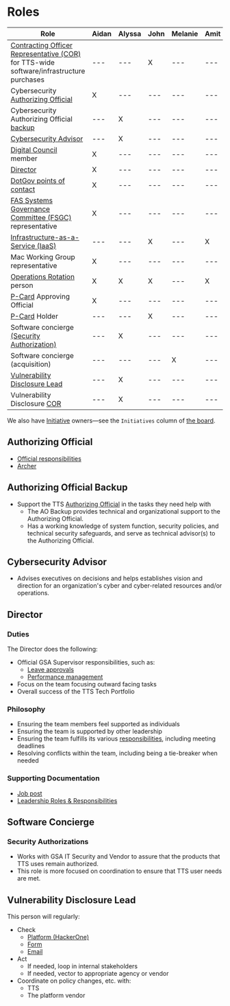 # Roles

| Role                                                                                                                                                                            | Aidan | Alyssa | John | Melanie | Amit |
| ------------------------------------------------------------------------------------------------------------------------------------------------------------------------------- | ----- | ------ | ---- | ------- | ---- |
| [Contracting Officer Representative (COR)](https://docs.google.com/document/d/14xOFvIGwlG0Gbd52o1D4AyJ52RqzHpX91nfEYJKu5qQ/edit) for TTS-wide software/infrastructure purchases | ---   | ---    | X    | ---     | ---  |
| Cybersecurity [Authorizing Official](#authorizing-official)                                                                                                                     | X     | ---    | ---  | ---     | ---  |
| Cybersecurity Authorizing Official [backup](#authorizing-official)                                                                                                              | ---   | X      | ---  | ---     | ---  |
| [Cybersecurity Advisor](#cybersecurity-advisor)                                                                                                                                 | ---   | X      | ---  | ---     | ---  |
| [Digital Council](https://docs.google.com/document/d/1v_kidGvpfVsMze-hJdaApI61Q3Vr6E-zZ5t79drnqIM/edit) member                                                                  | X     | ---    | ---  | ---     | ---  |
| [Director](#director)                                                                                                                                                           | X     | ---    | ---  | ---     | ---  |
| [DotGov points of contact](https://home.dotgov.gov/management/#points-of-contact)                                                                                               | X     | ---    | ---  | ---     | ---  |
| [FAS Systems Governance Committee (FSGC)](https://sites.google.com/a/gsa.gov/fas-systems-governance/home) representative                                                        | X     | ---    | ---  | ---     | ---  |
| [Infrastructure-as-a-Service (IaaS)](https://before-you-ship.18f.gov/infrastructure/)                                                                                           | ---   | ---    | X    | ---     | X    |
| Mac Working Group representative                                                                                                                                                | X     | ---    | ---  | ---     | ---  |
| [Operations Rotation](ops_rotation.md) person                                                                                                                                   | X     | X      | X    | ---     | X    |
| [P-Card](https://drive.google.com/drive/folders/1CkxpHq0mDFeAnXlaMQJ9RQOCioVHckgs) Approving Official                                                                           | X     | ---    | ---  | ---     | ---  |
| [P-Card](https://drive.google.com/drive/folders/1CkxpHq0mDFeAnXlaMQJ9RQOCioVHckgs) Holder                                                                                       | ---   | ---    | X    | ---     | ---  |
| Software concierge [(Security Authorization)](#security-authorizations)                                                                                                         | ---   | X      | ---  | ---     | ---  |
| Software concierge (acquisition)                                                                                                                                                | ---   | ---    | ---  | X       | ---  |
| [Vulnerability Disclosure Lead](#vulnerability-disclosure-lead)                                                                                                                 | ---   | X      | ---  | ---     | ---  |
| Vulnerability Disclosure [COR](https://docs.google.com/document/d/14xOFvIGwlG0Gbd52o1D4AyJ52RqzHpX91nfEYJKu5qQ/edit)                                                            | ---   | X      | ---  | ---     | ---  |

We also have [Initiative](workflow.md#structure) owners—see the `Initiatives` column of [the board](https://github.com/orgs/18F/projects/11?fullscreen=true).

## Authorizing Official

- [Official responsibilities](https://www.gsa.gov/cdnstatic/ITSecurity21001L.pdf#page=18)
- [Archer](https://before-you-ship.18f.gov/ato/archer/)

## Authorizing Official Backup

- Support the TTS [Authorizing Official](#authorizing-official) in the tasks they need help with
  - The AO Backup provides technical and organizational support to the Authorizing Official.
  - Has a working knowledge of system function, security policies, and technical security safeguards, and serve as technical advisor(s) to the Authorizing Official.

## Cybersecurity Advisor

- Advises executives on decisions and helps establishes vision and direction for an organization's cyber and cyber-related resources and/or operations.

## Director

### Duties

The Director does the following:

- Official GSA Supervisor responsibilities, such as:
  - [Leave approvals](https://handbook.tts.gsa.gov/leave/)
  - [Performance management](https://handbook.tts.gsa.gov/performance-management/)
- Focus on the team focusing outward facing tasks
- Overall success of the TTS Tech Portfolio

### Philosophy

- Ensuring the team members feel supported as individuals
- Ensuring the team is supported by other leadership
- Ensuring the team fulfills its various [responsibilities](https://handbook.tts.gsa.gov/tech-portfolio/), including meeting deadlines
- Resolving conflicts within the team, including being a tie-breaker when needed

### Supporting Documentation

- [Job post](https://join.tts.gsa.gov/join/technology-portfolio-director/)
- [Leadership Roles & Responsibilities](https://docs.google.com/document/d/1B4rtZd06w7ITABrjrGWRjAfU4f-go2jnuO_D0PokJMw/edit#heading=h.5lx1f0htbp8v)

## Software Concierge

### Security Authorizations

- Works with GSA IT Security and Vendor to assure that the products that TTS uses remain authorized.
- This role is more focused on coordination to ensure that TTS user needs are met.

## Vulnerability Disclosure Lead

This person will regularly:

- Check
  - [Platform (HackerOne)](https://hackerone.com/bugs)
  - [Form](https://docs.google.com/forms/d/e/1FAIpQLSdhr6REOq8QRZ3C2cRWVHWbjcGgdNL8_nVSGY1cBSl1-tfkWA/viewform)
  - [Email](https://groups.google.com/a/gsa.gov/forum/#!forum/tts-vulnerability-reports)
- Act
  - If needed, loop in internal stakeholders
  - If needed, vector to appropriate agency or vendor
- Coordinate on policy changes, etc. with:
  - TTS
  - The platform vendor